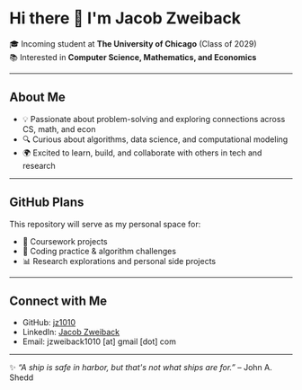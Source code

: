 # Hi there 👋 I'm Jacob Zweiback

🎓 Incoming student at **The University of Chicago** (Class of 2029)  
📚 Interested in **Computer Science, Mathematics, and Economics**  

---

## About Me
- 💡 Passionate about problem-solving and exploring connections across CS, math, and econ  
- 🔍 Curious about algorithms, data science, and computational modeling  
- 🌍 Excited to learn, build, and collaborate with others in tech and research  

---

## GitHub Plans
This repository will serve as my personal space for:
- 📂 Coursework projects  
- 🧩 Coding practice & algorithm challenges  
- 📊 Research explorations and personal side projects  

---

## Connect with Me
- GitHub: [jz1010](https://github.com/jz1010)  
- LinkedIn: [Jacob Zweiback](https://www.linkedin.com/in/jacob-zweiback-682a6825b/)  
- Email: jzweiback1010 [at] gmail [dot] com

---

✨ _“A ship is safe in harbor, but that's not what ships are for.”_ – John A. Shedd

